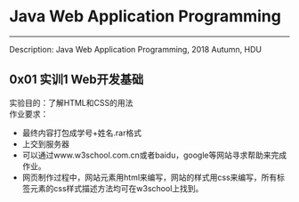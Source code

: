 # Java Web Application Programming  
---
Description: Java Web Application Programming, 2018 Autumn, HDU  

## 0x01 实训1 Web开发基础  
实验目的：了解HTML和CSS的用法  
作业要求：  
* 最终内容打包成学号+姓名.rar格式  
* 上交到服务器  
* 可以通过www.w3school.com.cn或者baidu，google等网站寻求帮助来完成作业。  
* 网页制作过程中，网站元素用html来编写，网站的样式用css来编写，所有标签元素的css样式描述方法均可在w3school上找到。  

